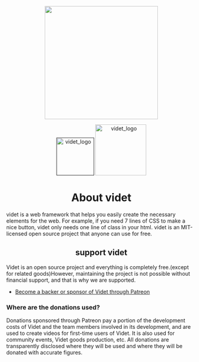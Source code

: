<p align="center"><a href="https://videt.xyz" target="_blank" rel="noopener noreferrer"><img width="300" src="https://asset.brazens.studio/images/1635768525582.png"></a></p>
<p align="center">
   <a href="" target="_blank" rel="noopener noreferrer"><img width="100" src="https://img.shields.io/apm/l/vim-mode?" alt="videt_logo"></a>
   <a href="#" target="_blank" rel="noopener noreferrer"><img width="135" src="https://img.shields.io/badge/Version-V%200.2.0-brightgreen" alt="videt_logo"></a>
</p>
 
<h1 align="center">About videt</h1>
videt is a web framework that helps you easily create the necessary elements for the web.
For example, if you need 7 lines of CSS to make a nice button, videt only needs one line of class in your html.
videt is an MIT-licensed open source project that anyone can use for free.
<h2 align="center">support videt</h2>
Videt is an open source project and everything is completely free.(except for related goods)However, maintaining the project is not possible without financial support, and that is why we are supported.

> 

- [Become a backer or sponsor of Videt through Patreon](https://www.patreon.com/leeminjun?fan_landing=true)


### Where are the donations used?
Donations sponsored through Patreon pay a portion of the development costs of Videt and the team members involved in its development, and are used to create videos for first-time users of Videt. It is also used for community events, Videt goods production, etc. All donations are transparently disclosed where they will be used and where they will be donated with accurate figures.

